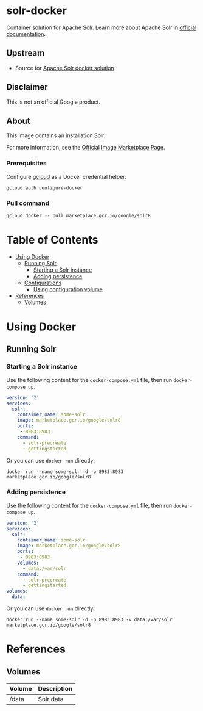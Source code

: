 # solr-docker

Container solution for Apache Solr.
Learn more about Apache Solr in [official documentation](https://lucene.apache.org/solr/).

## Upstream

- Source for [Apache Solr docker solution](https://github.com/docker-solr/docker-solr/)

## Disclaimer

This is not an official Google product.

## About

This image contains an installation Solr. 

For more information, see the [Official Image Marketplace Page](https://console.cloud.google.com/marketplace/details/google/solr8).

### Prerequisites

Configure [gcloud](https://cloud.google.com/sdk/gcloud/) as a Docker credential helper:

```shell
gcloud auth configure-docker
```
### Pull command

```shell
gcloud docker -- pull marketplace.gcr.io/google/solr8
```
# <a name="table-of-contents"></a>Table of Contents

* [Using Docker](#using-docker)
  * [Running Solr](#running-solr-docker)
    * [Starting a Solr instance](#starting-a-solr-instance-docker)
    * [Adding persistence](#adding-persistence-docker)
  * [Configurations](#configurations-docker)
    * [Using configuration volume](#using-configuration-volume-docker)
* [References](#references)
  * [Volumes](#references-volumes)

# <a name="using-docker"></a>Using Docker

## <a name="running-solr-docker"></a>Running Solr

### <a name="starting-a-solr-instance-docker"></a>Starting a Solr instance

Use the following content for the `docker-compose.yml` file, then run `docker-compose up`.

```yaml
version: '2'
services:
  solr:
    container_name: some-solr  
    image: marketplace.gcr.io/google/solr8
    ports:
     - 8983:8983
    command:
      - solr-precreate
      - gettingstarted
```
Or you can use `docker run` directly:

```shell
docker run --name some-solr -d -p 8983:8983 marketplace.gcr.io/google/solr8 
```
### <a name="adding-persistence-docker"></a>Adding persistence

Use the following content for the `docker-compose.yml` file, then run `docker-compose up`.

```yaml
version: '2'
services:
  solr:
    container_name: some-solr 
    image: marketplace.gcr.io/google/solr8
    ports:
     - 8983:8983
    volumes:
      - data:/var/solr
    command:
      - solr-precreate
      - gettingstarted
volumes:
  data:
```
Or you can use `docker run` directly:

```shell
docker run --name some-solr -d -p 8983:8983 -v data:/var/solr marketplace.gcr.io/google/solr8 
```
# <a name="references"></a>References

## <a name="references-volumes"></a>Volumes

| **Volume** | **Description** |
|:---------|:----------------|
| /data| Solr data|
